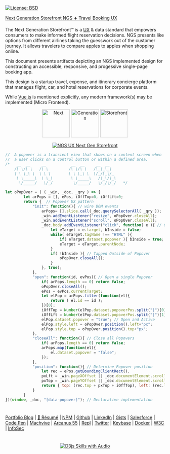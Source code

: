 
[![License: BSD](https://badgen.net/badge/license/BSD/orange)](https://opensource.org/licenses/BSD-3-Clause)

[Next Generation Storefront NGS ✈️ Travel Booking UX](https://neodigm.github.io/Next-Generation-Storefront-NGS/NGS_VUE_UML_Scott_C_Krause_2020.pdf)

The Next Generation Storefront™ is a [UX](https://thescottkrause.com/categories/ux/) & data standard that empowers consumers to make informed flight reservation decisions. NGS presents like options from different airlines taking the guesswork out of the customer journey. It allows travelers to compare apples to apples when shopping online.

This document presents artifacts depicting an NGS implemented design for constructing an accessible, responsive, and progessive single-page booking app.

This design is a startup travel, expense, and itinerary concierge platform that manages flight, car, and hotel reservations for corporate events.

While [Vue.js](https://github.com/neodigm/Next-Generation-Storefront-NGS/tree/gh-pages/vue) is mentioned explicitly, any modern framework(s) may be implemented (Micro Frontend).

<p align="center">
<img src="https://neodigm.github.io/vivid_vector_alphabet/wasm/vvn.svg" width="88" alt="Next">
<img src="https://neodigm.github.io/vivid_vector_alphabet/wasm/vvg.svg" width="88" alt="Generation">
<img src="https://neodigm.github.io/vivid_vector_alphabet/wasm/vvs.svg" width="88" alt="Storefront">
</p>

<p align="center">
  <a target="_blank" href="https://neodigm.github.io/Next-Generation-Storefront-NGS/NGS_VUE_UML_Scott_C_Krause_2020.pdf">
  <img src="https://neodigm.github.io/Next-Generation-Storefront-NGS/next_generation_storefront_ux_scott_krause.webp" title="NGS UX Next Gen Storefront">
  </a>
</p>

```javascript
//  A popover is a transient view that shows on a content screen when
//  a user clicks on a control button or within a defined area.
/*   __  __     __           __  __     __  __    
    /\ \/\ \   /\ \         /\ \/\ \   /\_\_\_\   
    \ \ \_\ \  \ \ \        \ \ \_\ \  \/_/\_\/_  
     \ \_____\  \ \_\        \ \_____\   /\_\/\_\ 
      \/_____/   \/_/         \/_____/   \/_/\/_/   */

let oPopOver = ( ( _win, _doc, _qry ) => {
        let arPops = [], ePos, iOffTop=0, iOffLft=0;
        return {  // Popover UX pattern
            "init": function(){ // wire DOM events
                arPops= [].slice.call(_doc.querySelectorAll( _qry ));
                _win.addEventListener("resize", oPopOver.closeAll);
                _win.addEventListener("scroll", oPopOver.closeAll); 
                _doc.body.addEventListener("click", function( e ){ // Outside Click
                    let eTarget = e.target, bInside = false;
                    while( eTarget.tagName !== "HTML" ){
                        if( eTarget.dataset.popover ){ bInside = true; break; }
                        eTarget = eTarget.parentNode;
                    }
                    if( !bInside ){ // Tapped Outside of Popover
                        oPopOver.closeAll();
                    }
                }, true);
            },
            "open": function(id, evPos){ // Open a single Popover
                if( arPops.length == 0) return false;
                oPopOver.closeAll();
                ePos = evPos.currentTarget;
                let elPop = arPops.filter(function(el){
                    return ( el.id == id );
                })[0];
                iOffTop = Number(elPop.dataset.popoverPos.split("|")[0]);
                iOffLft = Number(elPop.dataset.popoverPos.split("|")[1]);
                elPop.dataset.popover = "true"; // Open and Active
                elPop.style.left = oPopOver.position().left+"px";
                elPop.style.top = oPopOver.position().top+"px";
            },
            "closeAll": function(){ // Close all Popovers
                if( arPops.length == 0) return false;
                arPops.map(function(el){
                    el.dataset.popover = "false";
                });
            },
            "position": function(){ // Determine Popover position
                let rec = ePos.getBoundingClientRect(),
                pxLft = _win.pageXOffset || _doc.documentElement.scrollLeft,
                pxTop = _win.pageYOffset || _doc.documentElement.scrollTop;
                return { top: (rec.top + pxTop + iOffTop), left: (rec.left + pxLft + iOffLft) }
            }
        }
})(window, _doc, "[data-popover]"); // Declarative implementation
```

#
[Portfolio Blog](https://www.theScottKrause.com) |
[🚀 Résumé](https://thescottkrause.com/Arcanus_Scott_C_Krause_2020.pdf) |
[NPM](https://www.npmjs.com/~neodigm) |
[Github](https://github.com/neodigm) |
[LinkedIn](https://www.linkedin.com/in/neodigm55/) |
[Gists](https://gist.github.com/neodigm?direction=asc&sort=created) |
[Salesforce](https://trailblazer.me/id/skrause) |
[Code Pen](https://codepen.io/neodigm24) |
[Machvive](https://machvive.com/) |
[Arcanus 55](https://www.arcanus55.com/) |
[Repl](https://repl.it/@neodigm) |
[Twitter](https://twitter.com/neodigm24) |
[Keybase](https://keybase.io/neodigm) |
[Docker](https://hub.docker.com/u/neodigm) |
[W3C](https://www.w3.org/users/123844) |
[InfoSec](https://arcanus55.medium.com/offline-vs-cloud-password-managers-51b1fbebe301)
#
 
<p align="center">
  <a target="_blank" href="https://thescottkrause.com/d3_datavis_skills.html">
  <img src="https://repository-images.githubusercontent.com/178555357/2b6ad880-7aa0-11ea-8dde-63e70187e3e9" title="D3js Skills with Audio">
  </a>
</p>
